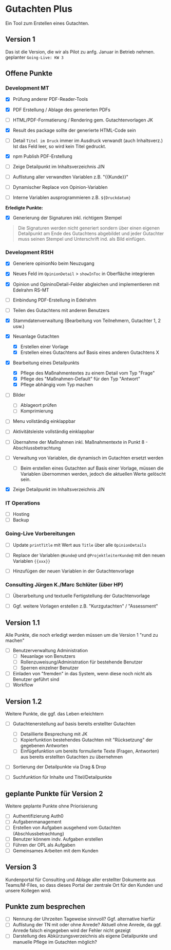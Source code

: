 # Gutachten Plus

Ein Tool zum Erstellen eines Gutachten.

## Version 1

Das ist die Version, die wir als Pilot zu anfg. Januar in Betrieb nehmen.
geplanter `Going-Live: KW 3`

## Offene Punkte

### Development MT
- [x] Prüfung anderer PDF-Reader-Tools
- [x] PDF Erstellung / Ablage des generierten PDFs
- [ ] HTML/PDF-Formatierung / Rendering gem. Gutachtenvorlagen JK
- [x] Result des package sollte der generierte HTML-Code sein
- [ ] Detail `Titel im Druck` immer im Ausdruck verwandt (auch Inhaltsverz.) Ist das Feld leer, so wird kein Titel gedruckt.
- [x] npm Publish PDF-Erstellung
- [ ] Zeige Detailpunkt im Inhaltsverzeichnis J/N
- [ ] Auflistung aller verwandten Variablen z.B. "{{Kunde}}"
- [ ] Dynamischer Replace von Opinion-Variablen
- [ ] Interne Variablen ausprogrammieren z.B. `${Druckdatum}`


**Erledigte Punkte:**
- [x] Generierung der Signaturen inkl. richtigem Stempel
> Die Signaturen werden nicht generiert sondern über einen eigenen Detailpunkt am Ende des Gutachtens abgebildet und jeder Gutachter muss seinen Stempel und Unterschrift ind. als Bild einfügen.


### Development RStH
- [x] Generiere opinionNo beim Neuzugang
- [x] Neues Feld im `OpinionDetail` > `showInToc` in Oberfläche integrieren
- [x] Opinion und OpininoDetail-Felder abgleichen und implementieren mit Edelrahm RS-MT
- [ ] Einbindung PDF-Erstellung in Edelrahm
- [ ] Teilen des Gutachtens mit anderen Benutzers
- [x] Stammdatenverwaltung (Bearbeitung von Teilnehmern, Gutachter 1, 2 usw.)
- [x] Neuanlage Gutachten
  - [x] Erstellen einer Vorlage
  - [x] Erstellen eines Gutachtens auf Basis eines anderen Gutachtens X
- [x] Bearbeitung eines Detailpunkts
  - [x] Pflege des Maßnahmentextes zu einem Detail vom Typ "Frage"
  - [x] Pflege des "Maßnahmen-Default" für den Typ "Antwort"
  - [x] Pflege abhängig vom Typ machen
- [ ] Bilder
  - [ ] Ablageort prüfen
  - [ ] Komprimierung
- [ ] Menu vollständig einklappbar
- [ ] Aktivitätsleiste vollständig einklappbar
- [ ] Übernahme der Maßnahmen inkl. Maßnahmentexte in Punkt 8 - Abschlussbetrachtung
- [ ] Verwaltung von Variablen, die dynamisch im Gutachten ersetzt werden
  - [ ] Beim erstellen eines Gutachten auf Basis einer Vorlage, müssen die Variablen übernommen werden, jedoch die aktuellen Werte gelöscht sein.
- [x] Zeige Detailpunkt im Inhaltsverzeichnis J/N


### IT Operations
- [ ] Hosting
- [ ] Backup

### Going-Live Vorbereitungen
- [ ] Update `printTitle` mit Wert aus `Title` über alle `OpinionDetails`
- [ ] Replace der Variablen `@Kunde@` und `@ProjektleiterKunde@` mit den neuen Variablen `{{xxx}}`
- [ ] Hinzufügen der neuen Variablen in der Gutachtenvorlage


### Consulting Jürgen K./Marc Schlüter (über HP)

- [ ] Überarbeitung und textuelle Fertigstellung der Gutachtenvorlage
- [ ] Ggf. weitere Vorlagen erstellen z.B. "Kurzgutachten" / "Assessment"


## Version 1.1

Alle Punkte, die noch erledigt werden müssen um die Version 1 "rund zu machen"

- [ ] Benutzerverwaltung Administration
  - [ ] Neuanlage von Benutzers
  - [ ] Rollenzuweisung/Administration für bestehende Benutzer
  - [ ] Sperren einzelner Benutzer

- [ ] Einladen von "fremden" in das System, wenn diese noch nicht als Benutzer geführt sind
- [ ] Workflow

## Version 1.2

Weitere Punkte, die ggf. das Leben erleichtern

- [ ] Gutachtenerstellung auf basis bereits erstellter Gutachten
  - [ ] Detaillierte Besprechung mit JK
  - [ ] Kopierfunktion bestehendes Gutachten mit "Rücksetzung" der gegebenen Antworten
  - [ ] Einfügefunktion um bereits formulierte Texte (Fragen, Antworten) aus bereits erstellten Gutachten zu übernehmen
- [ ] Sortierung der Detailpunkte via Drag & Drop
- [ ] Suchfunktion für Inhalte und Titel/Detailpunkte


## geplante Punkte für Version 2

Weitere geplante Punkte ohne Priorisierung
- [ ] Authentifizierung Auth0
- [ ] Aufgabenmanagement
- [ ] Erstellen von Aufgaben ausgehend vom Gutachten (Abschlussbetrachtung)
- [ ] Benutzer könnem indv. Aufgaben erstellen
- [ ] Führen der OPL als Aufgaben
- [ ] Gemeinsames Arbeiten mit dem Kunden
  
## Version 3

Kundenportal für Consulting und Ablage aller erstellter Dokumente
aus Teams/M-Files, so dass dieses Portal der zentrale Ort für den Kunden und unsere Kollegen wird.


## Punkte zum besprechen

- [ ] Nennung der Uhrzeiten Tageweise sinnvoll? Ggf. alternative hierfür
- [ ] Auflistung der TN mit oder ohne Anrede? Aktuell ohne Anrede, da ggf. Anrede falsch eingegeben wird der Fehler nicht gezeigt
- [ ] Darstellung des Abkürzungsverzeichnis als eigene Detailpunkte und manuelle Pflege im Gutachten möglich?